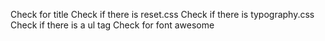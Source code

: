 Check for title
Check if there is reset.css
Check if there is typography.css
Check if there is a ul tag
Check for font awesome

